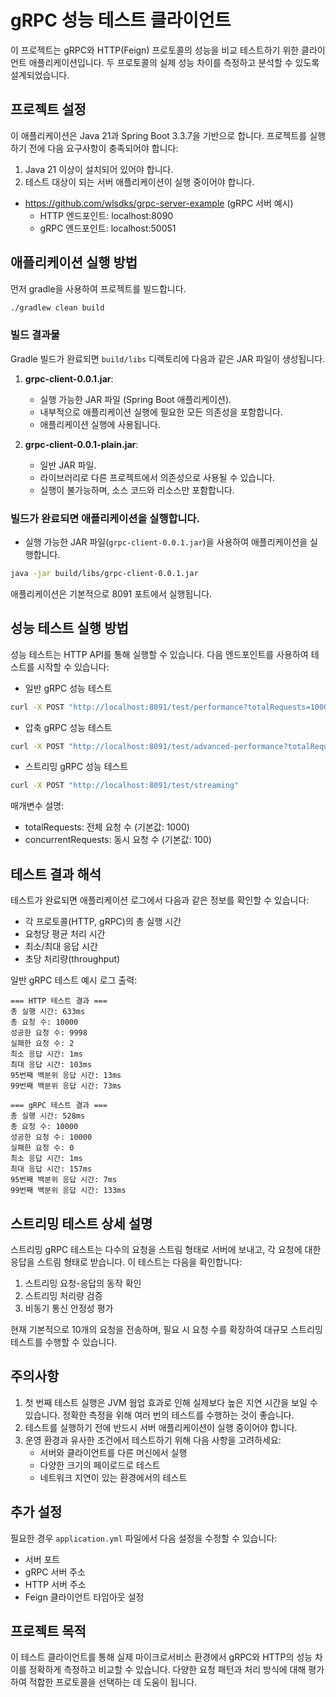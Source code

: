 # gRPC 성능 테스트 클라이언트

이 프로젝트는 gRPC와 HTTP(Feign) 프로토콜의 성능을 비교 테스트하기 위한 클라이언트 애플리케이션입니다. 두 프로토콜의 실제 성능 차이를 측정하고 분석할 수 있도록 설계되었습니다.

## 프로젝트 설정

이 애플리케이션은 Java 21과 Spring Boot 3.3.7을 기반으로 합니다. 프로젝트를 실행하기 전에 다음 요구사항이 충족되어야 합니다:

1. Java 21 이상이 설치되어 있어야 합니다.
2. 테스트 대상이 되는 서버 애플리케이션이 실행 중이어야 합니다.
- https://github.com/wlsdks/grpc-server-example (gRPC 서버 예시)
    - HTTP 엔드포인트: localhost:8090
    - gRPC 엔드포인트: localhost:50051

## 애플리케이션 실행 방법

먼저 gradle을 사용하여 프로젝트를 빌드합니다.

```bash
./gradlew clean build
```

### 빌드 결과물

Gradle 빌드가 완료되면 `build/libs` 디렉토리에 다음과 같은 JAR 파일이 생성됩니다.

1. **grpc-client-0.0.1.jar**:
    - 실행 가능한 JAR 파일 (Spring Boot 애플리케이션).
    - 내부적으로 애플리케이션 실행에 필요한 모든 의존성을 포함합니다.
    - 애플리케이션 실행에 사용됩니다.

2. **grpc-client-0.0.1-plain.jar**:
    - 일반 JAR 파일.
    - 라이브러리로 다른 프로젝트에서 의존성으로 사용될 수 있습니다.
    - 실행이 불가능하며, 소스 코드와 리소스만 포함합니다.



### 빌드가 완료되면 애플리케이션을 실행합니다.
- 실행 가능한 JAR 파일(`grpc-client-0.0.1.jar`)을 사용하여 애플리케이션을 실행합니다.

```bash
java -jar build/libs/grpc-client-0.0.1.jar
```

애플리케이션은 기본적으로 8091 포트에서 실행됩니다.

## 성능 테스트 실행 방법

성능 테스트는 HTTP API를 통해 실행할 수 있습니다. 다음 엔드포인트를 사용하여 테스트를 시작할 수 있습니다:

- 일반 gRPC 성능 테스트
```bash
curl -X POST "http://localhost:8091/test/performance?totalRequests=1000&concurrentRequests=100"
```
- 압축 gRPC 성능 테스트
```bash
curl -X POST "http://localhost:8091/test/advanced-performance?totalRequests=1000&concurrentRequests=100"
```
- 스트리밍 gRPC 성능 테스트
```bash
curl -X POST "http://localhost:8091/test/streaming"
```

매개변수 설명:
- totalRequests: 전체 요청 수 (기본값: 1000)
- concurrentRequests: 동시 요청 수 (기본값: 100)

## 테스트 결과 해석

테스트가 완료되면 애플리케이션 로그에서 다음과 같은 정보를 확인할 수 있습니다:

- 각 프로토콜(HTTP, gRPC)의 총 실행 시간
- 요청당 평균 처리 시간
- 최소/최대 응답 시간
- 초당 처리량(throughput)

일반 gRPC 테스트 예시 로그 출력:
```
=== HTTP 테스트 결과 ===
총 실행 시간: 633ms
총 요청 수: 10000
성공한 요청 수: 9998
실패한 요청 수: 2
최소 응답 시간: 1ms
최대 응답 시간: 103ms
95번째 백분위 응답 시간: 13ms
99번째 백분위 응답 시간: 73ms

=== gRPC 테스트 결과 ===
총 실행 시간: 528ms
총 요청 수: 10000
성공한 요청 수: 10000
실패한 요청 수: 0
최소 응답 시간: 1ms
최대 응답 시간: 157ms
95번째 백분위 응답 시간: 7ms
99번째 백분위 응답 시간: 133ms
```

## 스트리밍 테스트 상세 설명

스트리밍 gRPC 테스트는 다수의 요청을 스트림 형태로 서버에 보내고, 각 요청에 대한 응답을 스트림 형태로 받습니다. 이 테스트는 다음을 확인합니다:

1. 스트리밍 요청-응답의 동작 확인
2. 스트리밍 처리량 검증
3. 비동기 통신 안정성 평가

현재 기본적으로 10개의 요청을 전송하며, 필요 시 요청 수를 확장하여 대규모 스트리밍 테스트를 수행할 수 있습니다.

## 주의사항
1. 첫 번째 테스트 실행은 JVM 웜업 효과로 인해 실제보다 높은 지연 시간을 보일 수 있습니다. 정확한 측정을 위해 여러 번의 테스트를 수행하는 것이 좋습니다.
2. 테스트를 실행하기 전에 반드시 서버 애플리케이션이 실행 중이어야 합니다.
3. 운영 환경과 유사한 조건에서 테스트하기 위해 다음 사항을 고려하세요:
    - 서버와 클라이언트를 다른 머신에서 실행
    - 다양한 크기의 페이로드로 테스트
    - 네트워크 지연이 있는 환경에서의 테스트

## 추가 설정

필요한 경우 `application.yml` 파일에서 다음 설정을 수정할 수 있습니다:

- 서버 포트
- gRPC 서버 주소
- HTTP 서버 주소
- Feign 클라이언트 타임아웃 설정

## 프로젝트 목적

이 테스트 클라이언트를 통해 실제 마이크로서비스 환경에서 gRPC와 HTTP의 성능 차이를 정확하게 측정하고 비교할 수 있습니다. 
다양한 요청 패턴과 처리 방식에 대해 평가하여 적합한 프로토콜을 선택하는 데 도움이 됩니다.